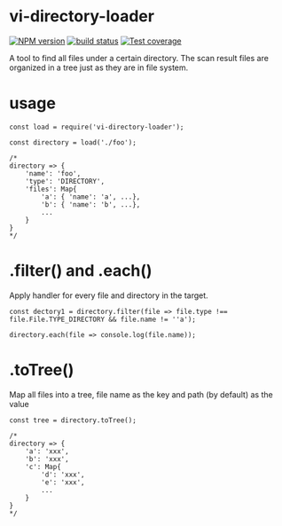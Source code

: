 # vi-directory-loader

[![NPM version][npm-image]][npm-url]
[![build status][travis-image]][travis-url]
[![Test coverage][coveralls-image]][coveralls-url]

A tool to find all files under a certain directory. The scan result files are organized in a tree just as they are in file system.

# usage

```
const load = require('vi-directory-loader');

const directory = load('./foo');

/*
directory => {
    'name': 'foo',
    'type': 'DIRECTORY',
    'files': Map{
        'a': { 'name': 'a', ...},
        'b': { 'name': 'b', ...},
        ...
    }
}
*/

```

# .filter() and .each()

Apply handler for every file and directory in the target.

```
const dectory1 = directory.filter(file => file.type !== file.File.TYPE_DIRECTORY && file.name != ''a');
```

```
directory.each(file => console.log(file.name));
```
# .toTree()

Map all files into a tree, file name as the key and path (by default) as the value

```
const tree = directory.toTree();

/*
directory => {
    'a': 'xxx',
    'b': 'xxx',
    'c': Map{
        'd': 'xxx',
        'e': 'xxx',
        ...
    }
}
*/
```

[npm-image]: https://img.shields.io/npm/v/vi-directory-loader.svg?style=flat-square
[npm-url]: https://www.npmjs.com/package/vi-directory-loader
[travis-image]: https://img.shields.io/travis/viRingbells/vi-directory-loader/master.svg?style=flat-square
[travis-url]: https://travis-ci.org/viRingbells/vi-directory-loader
[coveralls-image]: https://img.shields.io/codecov/c/github/viRingbells/vi-directory-loader.svg?style=flat-square
[coveralls-url]: https://codecov.io/github/viRingbells/vi-directory-loader?branch=master
